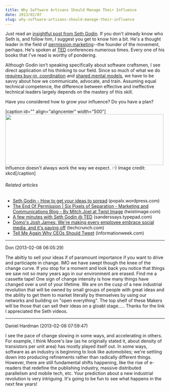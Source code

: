 ```yaml
---
title: Why Software Artisans Should Manage Their Influence
date: 2013/02/07
slug: why-software-artisans-should-manage-their-influence
---
```


Just read an <a href="http://sethgodin.typepad.com/seths_blog/2013/02/scarcity-and-abundance-in-the-digital-age.html" target="_blank">insightful post from Seth Godin</a>. If you don't already know who Seth is, and follow him, I suggest you get to know him a bit. He's a thought leader in the field of <a class="zem_slink" title="Permission marketing" href="http://en.wikipedia.org/wiki/Permission_marketing" target="_blank" rel="wikipedia">permission marketing</a>--the founder of the movement, perhaps. He's spoken at <a class="zem_slink" title="TED (conference)" href="http://www.ted.com" target="_blank" rel="homepage">TED</a> conferences numerous times. Every one of his books that I've read is worthy of pondering.

Although Godin isn't speaking specifically about software craftsmen, I see direct application of his thinking to our field. Since so much of what we do <a title="Smart Geeks Think Like Cheerleaders" href="../../../2013/02/05/smart-geeks-think-like-cheerleaders/" target="_blank">requires buy-in, coordination</a> and <a title="Why Mental Models Matter" href="../../../2012/11/05/why-mental-models-matter/" target="_blank">shared mental models</a>, we have to be savvy about how we communicate, advocate, and train. Assuming equal technical competence, the difference between effective and ineffective technical leaders largely depends on the mastery of this skill.

Have you considered how to grow your influence? Do you have a plan?

[caption id="" align="aligncenter" width="500"]<a href="http://xkcd.com/1170/"><img class=" " alt="" src="http://imgs.xkcd.com/comics/bridge.png" width="500" height="161" /></a> Influence doesn't always work the way we expect. :-) Image credit: xkcd[/caption]
<h6 class="zemanta-related-title" style="font-size:1em;">Related articles</h6>
<ul class="zemanta-article-ul">
	<li class="zemanta-article-ul-li"><a href="http://popalx.wordpress.com/2013/01/09/seth-godin-how-to-get-your-ideas-to-spread/" target="_blank">Seth Godin - How to get your ideas to spread</a> (popalx.wordpress.com)</li>
	<li class="zemanta-article-ul-li"><a href="http://www.twistimage.com/blog/archives/the-end-of-permission/" target="_blank">The End Of Permission | Six Pixels of Separation - Marketing and Communications Blog - By Mitch Joel at Twist Image</a> (twistimage.com)</li>
	<li class="zemanta-article-ul-li"><a href="http://sanderssays.typepad.com/sanders_says/2010/02/a-few-minutes-with-seth-godin-ted.html" target="_blank">A few minutes with Seth Godin @ TED</a> (sanderssays.typepad.com)</li>
	<li class="zemanta-article-ul-li"><a href="http://techcrunch.com/2012/06/23/domo-social-josh-james/" target="_blank">Domo's Josh James: We're making every employee embrace social media, and it's paying off</a> (techcrunch.com)</li>
	<li class="zemanta-article-ul-li"><a href="http://www.informationweek.com/global-cio/interviews/tell-me-again-why-ceos-should-tweet/240144283?cid=RSSfeed_IWK_All" target="_blank">Tell Me Again Why CEOs Should Tweet</a> (informationweek.com)</li>
</ul>

---

Don (2013-02-08 06:05:29)

The abiltiy to sell your ideas if of paramount importance if you want to drive and particiapte in change.
IMO we have swept though the knee of the change curve. If you stop for a moment and look back you notice that things we saw not so many years ago in our environment are erased. Find me a cassette tape! One sign of change intensity is how many things have changed over a unit of your lifetime.
We are on the cusp of a new industrial revolution that will be owned by small groups of people with great ideas and the ability to get them to market literally by themselves by using our networks and building on "open everything".
The top shelf of these Makers will be those that can sell their ideas on a gloabl stage.....  Thanks for the link I appreciated the Seth videos.

---

Daniel Hardman (2013-02-08 07:59:47)

I see the pace of change slowing in some ways, and accelerating in others. For example, I think Moore's law (as he originally stated it, about density of transistors per unit area) has mostly played itself out. In some ways, software as an industry is beginning to look like automobiles; we're settling down into producing refinements rather than radically different things. However, there are still fundamental shifts happening, like the rise of e-readers that redefine the publishing industry, massive distributed parallelism and mobile tech, etc. Your prediction about a new industrial revolution is very intriguing. It's going to be fun to see what happens in the next few years!
